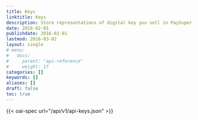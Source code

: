 ```yaml
---
title: Keys
linktitle: Keys
description: Store representations of digital key you sell in PaySuper.
date: 2016-02-01
publishdate: 2016-02-01
lastmod: 2016-03-02
layout: single
# menu:
#   docs:
#     parent: "api-reference"
#     weight: 17
categories: []
keywords: []
aliases: []
draft: false
toc: true
---
```


{{< oai-spec url="/api/v1/api-keys.json" >}}